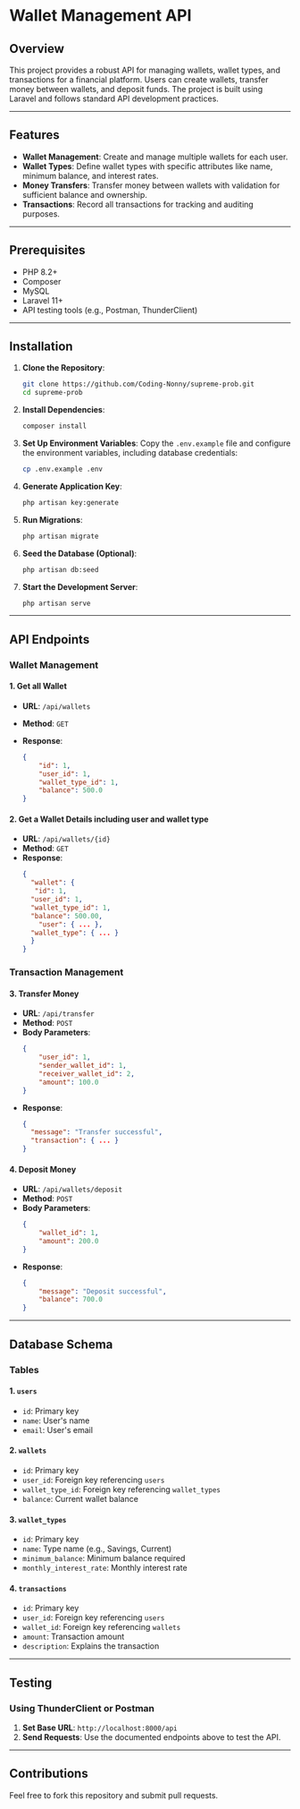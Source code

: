 # Wallet Management API

## Overview

This project provides a robust API for managing wallets, wallet types, and transactions for a financial platform. Users can create wallets, transfer money between wallets, and deposit funds. The project is built using Laravel and follows standard API development practices.

---

## Features

-   **Wallet Management**: Create and manage multiple wallets for each user.
-   **Wallet Types**: Define wallet types with specific attributes like name, minimum balance, and interest rates.
-   **Money Transfers**: Transfer money between wallets with validation for sufficient balance and ownership.
-   **Transactions**: Record all transactions for tracking and auditing purposes.

---

## Prerequisites

-   PHP 8.2+
-   Composer
-   MySQL
-   Laravel 11+
-   API testing tools (e.g., Postman, ThunderClient)

---

## Installation

1. **Clone the Repository**:

    ```bash
    git clone https://github.com/Coding-Nonny/supreme-prob.git
    cd supreme-prob
    ```

2. **Install Dependencies**:

    ```bash
    composer install
    ```

3. **Set Up Environment Variables**:
   Copy the `.env.example` file and configure the environment variables, including database credentials:

    ```bash
    cp .env.example .env
    ```

4. **Generate Application Key**:

    ```bash
    php artisan key:generate
    ```

5. **Run Migrations**:

    ```bash
    php artisan migrate
    ```

6. **Seed the Database (Optional)**:

    ```bash
    php artisan db:seed
    ```

7. **Start the Development Server**:
    ```bash
    php artisan serve
    ```

---

## API Endpoints

### **Wallet Management**

#### 1. Get all Wallet

-   **URL**: `/api/wallets`
-   **Method**: `GET`

-   **Response**:
    ```json
    {
        "id": 1,
        "user_id": 1,
        "wallet_type_id": 1,
        "balance": 500.0
    }
    ```

#### 2. Get a Wallet Details including user and wallet type

-   **URL**: `/api/wallets/{id}`
-   **Method**: `GET`
-   **Response**:
    ```json
    {
      "wallet": {
       "id": 1,
      "user_id": 1,
      "wallet_type_id": 1,
      "balance": 500.00,
    	"user": { ... },
      "wallet_type": { ... }
      }
    }
    ```

### **Transaction Management**

#### 3. Transfer Money

-   **URL**: `/api/transfer`
-   **Method**: `POST`
-   **Body Parameters**:
    ```json
    {
        "user_id": 1,
        "sender_wallet_id": 1,
        "receiver_wallet_id": 2,
        "amount": 100.0
    }
    ```
-   **Response**:
    ```json
    {
      "message": "Transfer successful",
      "transaction": { ... }
    }
    ```

#### 4. Deposit Money

-   **URL**: `/api/wallets/deposit`
-   **Method**: `POST`
-   **Body Parameters**:
    ```json
    {
        "wallet_id": 1,
        "amount": 200.0
    }
    ```
-   **Response**:
    ```json
    {
        "message": "Deposit successful",
        "balance": 700.0
    }
    ```

---

## Database Schema

### **Tables**

#### 1. `users`

-   `id`: Primary key
-   `name`: User's name
-   `email`: User's email

#### 2. `wallets`

-   `id`: Primary key
-   `user_id`: Foreign key referencing `users`
-   `wallet_type_id`: Foreign key referencing `wallet_types`
-   `balance`: Current wallet balance

#### 3. `wallet_types`

-   `id`: Primary key
-   `name`: Type name (e.g., Savings, Current)
-   `minimum_balance`: Minimum balance required
-   `monthly_interest_rate`: Monthly interest rate

#### 4. `transactions`

-   `id`: Primary key
-   `user_id`: Foreign key referencing `users`
-   `wallet_id`: Foreign key referencing `wallets`
-   `amount`: Transaction amount
-   `description`: Explains the transaction

---

## Testing

### **Using ThunderClient or Postman**

1. **Set Base URL**: `http://localhost:8000/api`
2. **Send Requests**: Use the documented endpoints above to test the API.

---

## Contributions

Feel free to fork this repository and submit pull requests.
